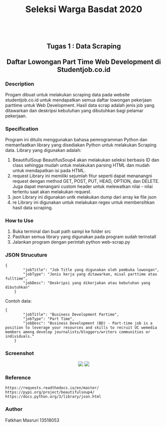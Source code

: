 <h1 align="center">
  <br>
  Seleksi Warga Basdat 2020
  <br>
  <br>
</h1>

<h2 align="center">
  <br>
  Tugas 1 : Data Scraping
  <br>
  <br>
  Daftar Lowongan Part Time Web Development di Studentjob.co.id
  <br>
</h2>


### Description

Progam dibuat untuk melakukan scraping data pada website studentjob.co.id untuk mendapatkan semua daftar lowongan pekerjaan parttime untuk Web Development. Hasil data scrap adalah jenis job yang ditawarkan dan deskripsi kebutuhan yang dibutuhkan bagi pelamar pekerjaan.

### Specification

Program ini ditulis menggunakan bahasa pemrogramman Python dan memanfaatkan library yang disediakan Python untuk melakukan Scraping data. Library yang digunakan adalah:
1. BeautifulSoup
    BeautifusSoup4 akan melakukan seleksi berbasis ID dan class sehingga mudah untuk melakukan parsing HTML dan mudah untuk mendapatkan isi pada HTML.
2. request
    Library ini memiliki sejumlah fitur seperti dapat menanangni request dengan method GET, POST, PUT, HEAD, OPTION, dan DELETE. Juga dapat menangani custom header untuk melewatkan nilai - nilai tertentu saat akan melakukan request.
3. json
    Library ini digunakan untk melakukan dump dari array ke file json
4. re
    Library ini digunakan untuk melakukan regex untuk membersihkan hasil data scraping.
### How to Use

1. Buka terminal dan buat path sampi ke folder src
2. Pastikan semua library yang digunakan pada program sudah terinstall
3. Jalankan program dengan perintah python web-scrap.py

### JSON Strucuture
```
{
        "jobTitle": "Job Title yang digunakan oleh pembuka lowongan",
        "jobType": "Jenis kerja yang ditawarkan, misal parttime atau fulltime",
        "jobDesc": "Deskripsi yang dikerjakan atau kebutuhan yang dibutuhkan"
    }
```
Contoh data:
```
{
        "jobTitle": "Business Development Partime",
        "jobType": "Part Time",
        "jobDesc": "Business Development (BD) - Part-time job is a position to leverage your resources and skills to recruit UC wemedia members among develop journalists/bloggers/writers communities or individuals."
    }
```
### Screenshot

<p align = "center">
<img src = "screenshots/ss1">
<img src = "screenshots/ss2">
</p>

### Reference

```
https://requests.readthedocs.io/en/master/
https://pypi.org/project/beautifulsoup4/
https://docs.python.org/3/library/json.html
```

### Author
Fatkhan Masruri
13518053

